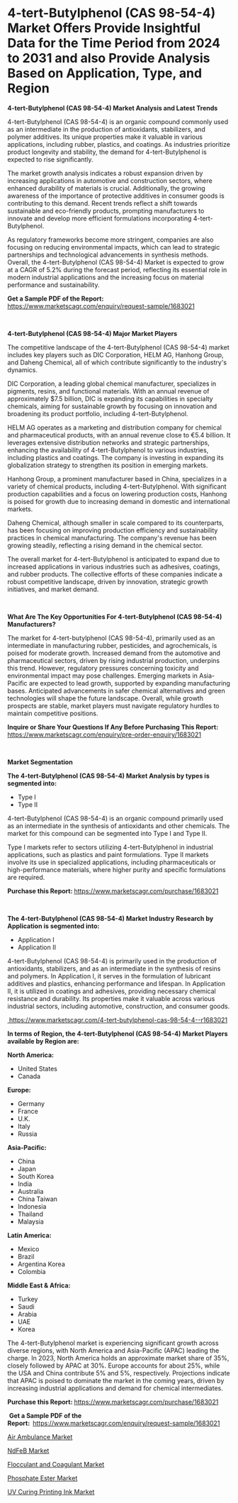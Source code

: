 <p><h1>4-tert-Butylphenol (CAS 98-54-4) Market Offers Provide Insightful Data for the Time Period from 2024 to 2031 and also Provide Analysis Based on Application, Type, and Region</h1></p><p><strong>4-tert-Butylphenol (CAS 98-54-4) Market Analysis and Latest Trends</strong></p>
<p><p>4-tert-Butylphenol (CAS 98-54-4) is an organic compound commonly used as an intermediate in the production of antioxidants, stabilizers, and polymer additives. Its unique properties make it valuable in various applications, including rubber, plastics, and coatings. As industries prioritize product longevity and stability, the demand for 4-tert-Butylphenol is expected to rise significantly.</p><p>The market growth analysis indicates a robust expansion driven by increasing applications in automotive and construction sectors, where enhanced durability of materials is crucial. Additionally, the growing awareness of the importance of protective additives in consumer goods is contributing to this demand. Recent trends reflect a shift towards sustainable and eco-friendly products, prompting manufacturers to innovate and develop more efficient formulations incorporating 4-tert-Butylphenol.</p><p>As regulatory frameworks become more stringent, companies are also focusing on reducing environmental impacts, which can lead to strategic partnerships and technological advancements in synthesis methods. Overall, the 4-tert-Butylphenol (CAS 98-54-4) Market is expected to grow at a CAGR of 5.2% during the forecast period, reflecting its essential role in modern industrial applications and the increasing focus on material performance and sustainability.</p></p>
<p><strong>Get a Sample PDF of the Report:&nbsp;</strong> <a href="https://www.marketscagr.com/enquiry/request-sample/1683021?utm_campaign=1529&utm_medium=2&utm_source=Github&utm_content=ia&utm_term=15102024&utm_id=4-tert-butylphenol-cas-98-54-4">https://www.marketscagr.com/enquiry/request-sample/1683021</a></p>
<p>&nbsp;</p>
<p><strong>4-tert-Butylphenol (CAS 98-54-4) Major Market Players</strong></p>
<p><p>The competitive landscape of the 4-tert-Butylphenol (CAS 98-54-4) market includes key players such as DIC Corporation, HELM AG, Hanhong Group, and Daheng Chemical, all of which contribute significantly to the industry's dynamics.</p><p>DIC Corporation, a leading global chemical manufacturer, specializes in pigments, resins, and functional materials. With an annual revenue of approximately $7.5 billion, DIC is expanding its capabilities in specialty chemicals, aiming for sustainable growth by focusing on innovation and broadening its product portfolio, including 4-tert-Butylphenol.</p><p>HELM AG operates as a marketing and distribution company for chemical and pharmaceutical products, with an annual revenue close to €5.4 billion. It leverages extensive distribution networks and strategic partnerships, enhancing the availability of 4-tert-Butylphenol to various industries, including plastics and coatings. The company is investing in expanding its globalization strategy to strengthen its position in emerging markets.</p><p>Hanhong Group, a prominent manufacturer based in China, specializes in a variety of chemical products, including 4-tert-Butylphenol. With significant production capabilities and a focus on lowering production costs, Hanhong is poised for growth due to increasing demand in domestic and international markets.</p><p>Daheng Chemical, although smaller in scale compared to its counterparts, has been focusing on improving production efficiency and sustainability practices in chemical manufacturing. The company's revenue has been growing steadily, reflecting a rising demand in the chemical sector.</p><p>The overall market for 4-tert-Butylphenol is anticipated to expand due to increased applications in various industries such as adhesives, coatings, and rubber products. The collective efforts of these companies indicate a robust competitive landscape, driven by innovation, strategic growth initiatives, and market demand.</p></p>
<p>&nbsp;</p>
<p><strong>What Are The Key Opportunities For 4-tert-Butylphenol (CAS 98-54-4) Manufacturers?</strong></p>
<p><p>The market for 4-tert-butylphenol (CAS 98-54-4), primarily used as an intermediate in manufacturing rubber, pesticides, and agrochemicals, is poised for moderate growth. Increased demand from the automotive and pharmaceutical sectors, driven by rising industrial production, underpins this trend. However, regulatory pressures concerning toxicity and environmental impact may pose challenges. Emerging markets in Asia-Pacific are expected to lead growth, supported by expanding manufacturing bases. Anticipated advancements in safer chemical alternatives and green technologies will shape the future landscape. Overall, while growth prospects are stable, market players must navigate regulatory hurdles to maintain competitive positions.</p></p>
<p><strong>Inquire or Share Your Questions If Any Before Purchasing This Report:</strong> <a href="https://www.marketscagr.com/enquiry/pre-order-enquiry/1683021?utm_campaign=1529&utm_medium=2&utm_source=Github&utm_content=ia&utm_term=15102024&utm_id=4-tert-butylphenol-cas-98-54-4">https://www.marketscagr.com/enquiry/pre-order-enquiry/1683021</a></p>
<p>&nbsp;</p>
<p><strong>Market Segmentation</strong></p>
<p><strong>The 4-tert-Butylphenol (CAS 98-54-4) Market Analysis by types is segmented into:</strong></p>
<p><ul><li>Type I</li><li>Type II</li></ul></p>
<p><p>4-tert-Butylphenol (CAS 98-54-4) is an organic compound primarily used as an intermediate in the synthesis of antioxidants and other chemicals. The market for this compound can be segmented into Type I and Type II. </p><p>Type I markets refer to sectors utilizing 4-tert-Butylphenol in industrial applications, such as plastics and paint formulations. Type II markets involve its use in specialized applications, including pharmaceuticals or high-performance materials, where higher purity and specific formulations are required.</p></p>
<p><strong>Purchase this Report:&nbsp;</strong><a href="https://www.marketscagr.com/purchase/1683021?utm_campaign=1529&utm_medium=2&utm_source=Github&utm_content=ia&utm_term=15102024&utm_id=4-tert-butylphenol-cas-98-54-4">https://www.marketscagr.com/purchase/1683021</a></p>
<p>&nbsp;</p>
<p><strong>The 4-tert-Butylphenol (CAS 98-54-4) Market Industry Research by Application is segmented into:</strong></p>
<p><ul><li>Application I</li><li>Application II</li></ul></p>
<p><p>4-tert-Butylphenol (CAS 98-54-4) is primarily used in the production of antioxidants, stabilizers, and as an intermediate in the synthesis of resins and polymers. In Application I, it serves in the formulation of lubricant additives and plastics, enhancing performance and lifespan. In Application II, it is utilized in coatings and adhesives, providing necessary chemical resistance and durability. Its properties make it valuable across various industrial sectors, including automotive, construction, and consumer goods.</p></p>
<p><a href="https://www.marketscagr.com/4-tert-butylphenol-cas-98-54-4--r1683021?utm_campaign=1529&utm_medium=2&utm_source=Github&utm_content=ia&utm_term=15102024&utm_id=4-tert-butylphenol-cas-98-54-4">&nbsp;https://www.marketscagr.com/4-tert-butylphenol-cas-98-54-4--r1683021</a></p>
<p><strong>In terms of Region, the 4-tert-Butylphenol (CAS 98-54-4) Market Players available by Region are:</strong></p>
<p>
    <p> <strong> North America: </strong>
        <ul>
            <li>United States</li>
            <li>Canada</li>
        </ul>
        </p> 
    <p> <strong> Europe: </strong>
        <ul>
            <li>Germany</li>
            <li>France</li>
            <li>U.K.</li>
            <li>Italy</li>
            <li>Russia</li>
        </ul>
        </p> 
    <p> <strong> Asia-Pacific: </strong>
        <ul>
            <li>China</li>
            <li>Japan</li>
            <li>South Korea</li>
            <li>India</li>
            <li>Australia</li>
            <li>China Taiwan</li>
            <li>Indonesia</li>
            <li>Thailand</li>
            <li>Malaysia</li>
        </ul>
        </p> 
    <p> <strong> Latin America: </strong>
        <ul>
            <li>Mexico</li>
            <li>Brazil</li>
            <li>Argentina Korea</li>
            <li>Colombia</li>
        </ul>
        </p> 
    <p> <strong> Middle East & Africa: </strong>
        <ul>
            <li>Turkey</li>
            <li>Saudi</li>
            <li>Arabia</li>
            <li>UAE</li>
            <li>Korea</li>
        </ul>
    </p>
    </p>
<p><p>The 4-tert-Butylphenol market is experiencing significant growth across diverse regions, with North America and Asia-Pacific (APAC) leading the charge. In 2023, North America holds an approximate market share of 35%, closely followed by APAC at 30%. Europe accounts for about 25%, while the USA and China contribute 5% and 5%, respectively. Projections indicate that APAC is poised to dominate the market in the coming years, driven by increasing industrial applications and demand for chemical intermediates.</p></p>
<p><strong>Purchase this Report: </strong><a href="https://www.marketscagr.com/purchase/1683021?utm_campaign=1529&utm_medium=2&utm_source=Github&utm_content=ia&utm_term=15102024&utm_id=4-tert-butylphenol-cas-98-54-4">https://www.marketscagr.com/purchase/1683021</a></p>
<p>&nbsp;<strong>Get a Sample PDF of the Report:&nbsp;&nbsp;</strong><a href="https://www.marketscagr.com/enquiry/request-sample/1683021?utm_campaign=1529&utm_medium=2&utm_source=Github&utm_content=ia&utm_term=15102024&utm_id=4-tert-butylphenol-cas-98-54-4">https://www.marketscagr.com/enquiry/request-sample/1683021</a></p>
<p><strong></strong></p>
<p><p><a href="https://www.linkedin.com/pulse/consumer-behavior-shifts-air-ambulance-market-demand-analysis-kuwve?utm_campaign=1529&utm_medium=2&utm_source=Github&utm_content=ia&utm_term=15102024&utm_id=4-tert-butylphenol-cas-98-54-4">Air Ambulance Market</a></p><p><a href="https://www.linkedin.com/pulse/ndfeb-market-trends-growth-outlook-2024-2031-nomo-research-pwf3e?utm_campaign=1529&utm_medium=2&utm_source=Github&utm_content=ia&utm_term=15102024&utm_id=4-tert-butylphenol-cas-98-54-4">NdFeB Market</a></p><p><a href="https://www.linkedin.com/pulse/trends-global-flocculant-coagulant-market-forecast-analysis-gdpne?utm_campaign=1529&utm_medium=2&utm_source=Github&utm_content=ia&utm_term=15102024&utm_id=4-tert-butylphenol-cas-98-54-4">Flocculant and Coagulant Market</a></p><p><a href="https://www.linkedin.com/pulse/global-phosphate-ester-market-trends-forecasts-strategic-jyuae?utm_campaign=1529&utm_medium=2&utm_source=Github&utm_content=ia&utm_term=15102024&utm_id=4-tert-butylphenol-cas-98-54-4">Phosphate Ester Market</a></p><p><a href="https://github.com/fransisca0zkko/Market-Research-Report-List-1/blob/main/uv-curing-printing-ink-market.md?utm_campaign=1529&utm_medium=2&utm_source=Github&utm_content=ia&utm_term=15102024&utm_id=4-tert-butylphenol-cas-98-54-4">UV Curing Printing Ink Market</a></p></p>
